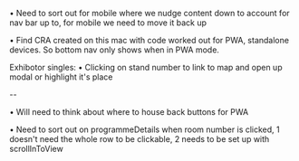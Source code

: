 • Need to sort out for mobile where we nudge content down to account for nav bar up to, for mobile we need to move it back up

• Find CRA created on this mac with code worked out for PWA, standalone devices. So bottom nav only shows when in PWA mode.

Exhibotor singles:
• Clicking on stand number to link to map and open up modal or highlight it's place

--

• Will need to think about where to house back buttons for PWA

• Need to sort out on programmeDetails when room number is clicked, 1 doesn't need the whole row to be clickable, 2 needs to be set up with scrollInToView